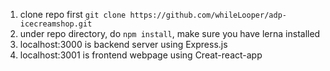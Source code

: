 1. clone repo first `git clone https://github.com/whileLooper/adp-icecreamshop.git`
2. under repo directory, do `npm install`, make sure you have lerna installed
3. localhost:3000 is backend server using Express.js
4. localhost:3001 is frontend webpage using Creat-react-app